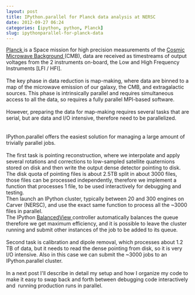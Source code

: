 ```yaml
---
layout: post
title: IPython.parallel for Planck data analysis at NERSC
date: 2012-09-27 06:24
categories: [ipython, python, Planck]
slug: ipythonparallel-for-planck-data
---
```


<a href="http://www.esa.int/planck">
 Planck
</a>
is a Space mission for high precision measurements of the
<a href="http://en.wikipedia.org/wiki/Cosmic_microwave_background_radiation">
 Cosmic Microwave Background
</a>
(CMB), data are received as timestreams of output voltages from the 2 instruments on-board, the Low and High Frequency Instruments [LFI / HFI].
<br/>
<br/>
The key phase in data reduction is map-making, where data are binned to a map of the microwave emission of our galaxy, the CMB, and extragalactic sources. This phase is intrinsically parallel and requires simultaneous access to all the data, so requires a fully parallel MPI-based software.
<br/>
<br/>
However, preparing the data for map-making requires several tasks that are serial, but are data and I/O intensive, therefore need to be parallelized.
<br/>
<br/>
<a name="more">
</a>
<br/>
IPython.parallel offers the easiest solution for managing a large amount of trivially parallel jobs.
<br/>
<br/>
The first task is pointing reconstruction, where we interpolate and apply several rotations and corrections to low-sampled satellite quaternions stored on disk and then write the output dense detector pointing to disk.
<br/>
The disk quota of pointing files is about 2.5TB split in about 3000 files, those files can be processed independently, therefore we implement a function that processes 1 file, to be used interactively for debugging and testing.
<br/>
Then launch an IPython cluster, typically between 20 and 300 engines on Carver (NERSC), and use the exact same function to process all the ~3000 files in parallel.
<br/>
The IPython
<a href="http://ipython.org/ipython-doc/dev/api/generated/IPython.parallel.client.view.html?highlight=apply_async#IPython.parallel.client.view.LoadBalancedView">
 BalancedView
</a>
controller automatically balances the queue therefore we get maximum efficiency, and it is possible to leave the cluster running and submit other instances of the job to be added to its queue.
<br/>
<br/>
Second task is calibration and dipole removal, which processes about 1.2 TB of data, but it needs to read the dense pointing from disk, so it is very I/O intensive. Also in this case we can submit the ~3000 jobs to an IPython.parallel cluster.
<br/>
<br/>
In a next post I'll describe in detail my setup and how I organize my code to make it easy to swap back and forth between debugging code interactively and  running production runs in parallel.

